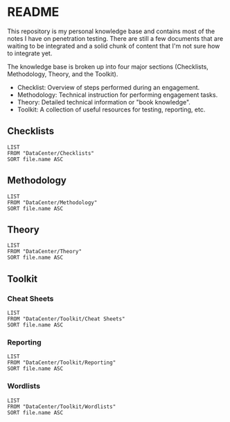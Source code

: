 # README
This repository is my personal knowledge base and contains most of the notes I have on penetration testing. There are still a few documents that are waiting to be integrated and a solid chunk of content that I'm not sure how to integrate yet. 

The knowledge base is broken up into four major sections (Checklists, Methodology, Theory, and the Toolkit). 
- Checklist: Overview of steps performed during an engagement. 
- Methodology: Technical instruction for performing engagement tasks.
- Theory: Detailed technical information or "book knowledge".
- Toolkit: A collection of useful resources for testing, reporting, etc. 
## Checklists
```dataview 
LIST 
FROM "DataCenter/Checklists"
SORT file.name ASC
```
## Methodology
```dataview
LIST
FROM "DataCenter/Methodology"
SORT file.name ASC
```
## Theory
```dataview
LIST
FROM "DataCenter/Theory"
SORT file.name ASC
```
## Toolkit
### Cheat Sheets
```dataview
LIST 
FROM "DataCenter/Toolkit/Cheat Sheets"
SORT file.name ASC
```
### Reporting
```dataview 
LIST
FROM "DataCenter/Toolkit/Reporting"
SORT file.name ASC
```
### Wordlists
```dataview 
LIST
FROM "DataCenter/Toolkit/Wordlists"
SORT file.name ASC
```


